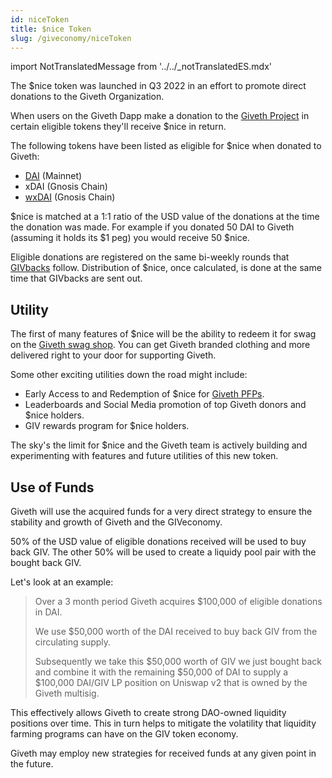 ```yaml
---
id: niceToken
title: $nice Token
slug: /giveconomy/niceToken
---
```

import NotTranslatedMessage from '../../_notTranslatedES.mdx'

<NotTranslatedMessage />


The $nice token was launched in Q3 2022 in an effort to promote direct donations to the Giveth Organization.

When users on the Giveth Dapp make a donation to the [Giveth Project](https://giveth.io/project/the-giveth-community-of-makers) in certain eligible tokens they'll receive $nice in return.

The following tokens have been listed as eligible for $nice when donated to Giveth:

- [DAI](https://etherscan.io/token/0x6b175474e89094c44da98b954eedeac495271d0f) (Mainnet)
- xDAI (Gnosis Chain)
- [wxDAI](https://www.blockscout.com/xdai/mainnet/token/0xe91D153E0b41518A2Ce8Dd3D7944Fa863463a97d/token-transfers) (Gnosis Chain)

$nice is matched at a 1:1 ratio of the USD value of the donations at the time the donation was made. For example if you donated 50 DAI to Giveth (assuming it holds its $1 peg) you would receive 50 $nice.

Eligible donations are registered on the same bi-weekly rounds that [GIVbacks](https://docs.giveth.io/giveconomy/givbacks/) follow. Distribution of $nice, once calculated, is done at the same time that GIVbacks are sent out.

## Utility

The first of many features of $nice will be the ability to redeem it for swag on the [Giveth swag shop](https://swag.giveth.io/). You can get Giveth branded clothing and more delivered right to your door for supporting Giveth.

Some other exciting utilities down the road might include:
- Early Access to and Redemption of $nice for [Giveth PFPs](https://forum.giveth.io/t/the-givers-pfp-collection-initial-sketches/656/5).
- Leaderboards and Social Media promotion of top Giveth donors and $nice holders.
- GIV rewards program for $nice holders.

The sky's the limit for $nice and the Giveth team is actively building and experimenting with features and future utilities of this new token.

## Use of Funds

Giveth will use the acquired funds for a very direct strategy to ensure the stability and growth of Giveth and the GIVeconomy. 

50% of the USD value of eligible donations received will be used to buy back GIV. The other 50% will be used to create a liquidy pool pair with the bought back GIV.

Let's look at an example:
> Over a 3 month period Giveth acquires $100,000 of eligible donations in DAI.
> 
> We use $50,000 worth of the DAI received to buy back GIV from the circulating supply.
> 
> Subsequently we take this $50,000 worth of GIV we just bought back and combine it with the remaining $50,000 of DAI to supply a $100,000 DAI/GIV LP position on Uniswap v2 that is owned by the Giveth multisig.

This effectively allows Giveth to create strong DAO-owned liquidity positions over time. This in turn helps to mitigate the volatility that liquidity farming programs can have on the GIV token economy.

Giveth may employ new strategies for received funds at any given point in the future.

